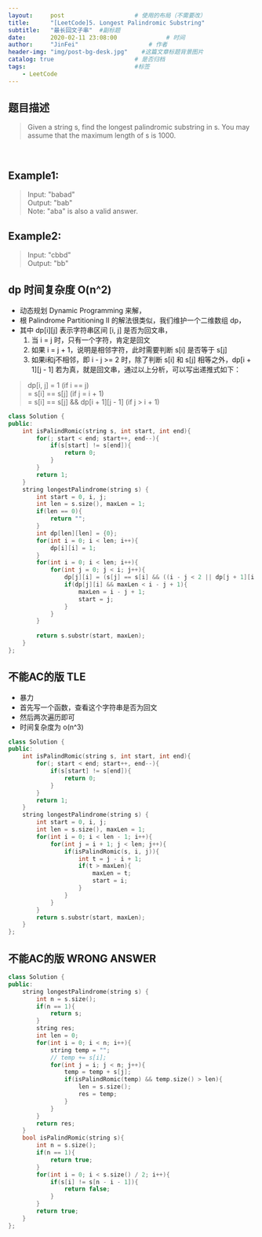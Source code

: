 ```yaml
---
layout:     post                    # 使用的布局（不需要改） 
title:      "[LeetCode]5. Longest Palindromic Substring"               # 标题  
subtitle:   "最长回文子串"  #副标题 
date:       2020-02-11 23:08:00              # 时间 
author:     "JinFei"                    # 作者 
header-img: "img/post-bg-desk.jpg"    #这篇文章标题背景图片 
catalog: true                       # 是否归档 
tags:                               #标签     
    - LeetCode 
---
```


## 题目描述
> Given a string s, find the longest palindromic substring in s. You may assume that the maximum length of s is 1000.

 <br>

## Example1:
 
> Input: "babad"  <br>
Output: "bab"  <br>
Note: "aba" is also a valid answer.  <br>

## Example2:
 
> Input: "cbbd" <br>
Output: "bb" <br>

## dp 时间复杂度 O(n^2)
- 动态规划 Dynamic Programming 来解，
- 根 Palindrome Partitioning II 的解法很类似，我们维护一个二维数组 dp，
- 其中 dp[i][j] 表示字符串区间 [i, j] 是否为回文串，
  1. 当 i = j 时，只有一个字符，肯定是回文
  2. 如果 i = j + 1，说明是相邻字符，此时需要判断 s[i] 是否等于 s[j]
  3. 如果i和j不相邻，即 i - j >= 2 时，除了判断 s[i] 和 s[j] 相等之外，dp[i + 1][j - 1] 若为真，就是回文串，通过以上分析，可以写出递推式如下：
> dp[i, j] = 1  (if i == j) <br>
         = s[i] == s[j] (if j = i + 1) <br>
         = s[i] == s[j] && dp[i + 1][j - 1]  (if j > i + 1) <br>

```C++
class Solution {
public:
    int isPalindRomic(string s, int start, int end){
        for(; start < end; start++, end--){
            if(s[start] != s[end]){
                return 0;
            }
        }
        return 1;
    }
    string longestPalindrome(string s) {
        int start = 0, i, j;
        int len = s.size(), maxLen = 1;
        if(len == 0){
            return "";
        }
        int dp[len][len] = {0};
        for(int i = 0; i < len; i++){
            dp[i][i] = 1;
        }
        for(int i = 0; i < len; i++){
            for(int j = 0; j < i; j++){
                dp[j][i] = (s[j] == s[i] && ((i - j < 2 || dp[j + 1][i - 1]))); // 线段 j在前面，i在后面[j, i]区间判断
                if(dp[j][i] && maxLen < i - j + 1){
                    maxLen = i - j + 1;
                    start = j;
                }
            }
        }
        
        return s.substr(start, maxLen);
    }
};
```

## 不能AC的版 TLE
- 暴力
- 首先写一个函数，查看这个字符串是否为回文
- 然后两次遍历即可
- 时间复杂度为 o(n^3)

```C++
class Solution {
public:
    int isPalindRomic(string s, int start, int end){
        for(; start < end; start++, end--){
            if(s[start] != s[end]){
                return 0;
            }
        }
        return 1;
    }
    string longestPalindrome(string s) {
        int start = 0, i, j;
        int len = s.size(), maxLen = 1;
        for(int i = 0; i < len - 1; i++){
            for(int j = i + 1; j < len; j++){
                if(isPalindRomic(s, i, j)){
                    int t = j - i + 1;
                    if(t > maxLen){
                        maxLen = t;
                        start = i;
                    }
                }
            }
        }
        return s.substr(start, maxLen);
    }
};
```


## 不能AC的版 WRONG ANSWER

```C++
class Solution {
public:
    string longestPalindrome(string s) {
        int n = s.size();
        if(n == 1){
            return s;
        }
        string res;
        int len = 0;
        for(int i = 0; i < n; i++){
            string temp = "";
            // temp += s[i];
            for(int j = i; j < n; j++){
                temp = temp + s[j];
                if(isPalindRomic(temp) && temp.size() > len){
                    len = s.size();
                    res = temp;
                }
            }
        }
        return res;
    }
    bool isPalindRomic(string s){
        int n = s.size();
        if(n == 1){
            return true;
        }
        for(int i = 0; i < s.size() / 2; i++){
            if(s[i] != s[n - i - 1]){
                return false;
            }
        }
        return true;
    }
};
```
